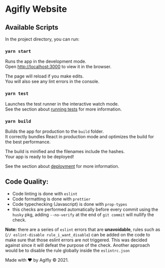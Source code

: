 # Agifly Website

## Available Scripts

In the project directory, you can run:

### `yarn start`

Runs the app in the development mode.\
Open [http://localhost:3000](http://localhost:3000) to view it in the browser.

The page will reload if you make edits.\
You will also see any lint errors in the console.

### `yarn test`

Launches the test runner in the interactive watch mode.\
See the section about [running tests](https://facebook.github.io/create-react-app/docs/running-tests) for more information.

### `yarn build`

Builds the app for production to the `build` folder.\
It correctly bundles React in production mode and optimizes the build for the best performance.

The build is minified and the filenames include the hashes.\
Your app is ready to be deployed!

See the section about [deployment](https://facebook.github.io/create-react-app/docs/deployment) for more information.

## Code Quality:

- Code linting is done with `eslint`
- Code formatting is done with `prettier`
- Code typechecking (Javascript) is done with `prop-types`
- this checks are performed automatically before every commit using the `husky` pkg, adding `--no-verify` at the end of `git commit` will nullify the check.

**Note:** there are a series of `eslint` errors that are **unavoidable**, rules such as (`// eslint-disable rule_i_want_disable`) can be added on the code to make sure that those eslint errors are not triggered. This was decided against since it will defeat the purpose of the check. Another approach would be to disable the rule globally inside the `eslintrc.json`

Made with ❤️ by Agifly &copy; 2021.
